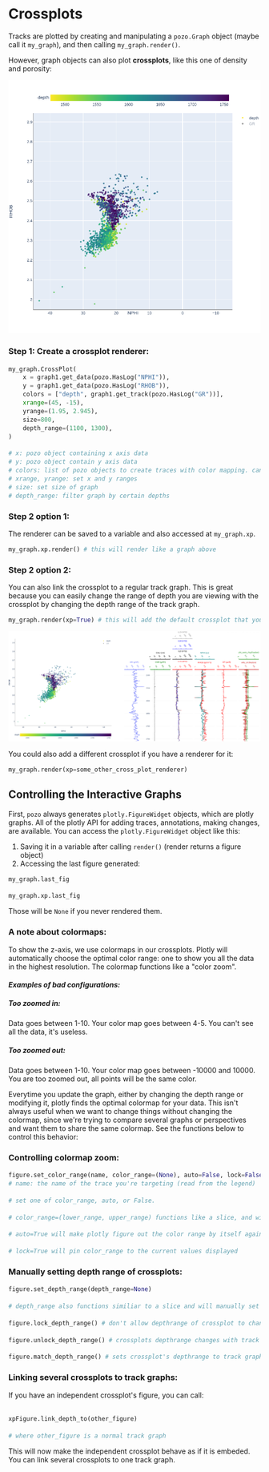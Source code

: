 # Crossplots

Tracks are plotted by creating and manipulating a `pozo.Graph` object (maybe call it `my_graph`), and then calling `my_graph.render()`.


However, graph objects can also plot **crossplots**, like this one of density and porosity:

![crosspot](../../images/crossplot.png)


### Step 1: Create a crossplot renderer:
```python
my_graph.CrossPlot(
	x = graph1.get_data(pozo.HasLog("NPHI")),
	y = graph1.get_data(pozo.HasLog("RHOB")),
	colors = ["depth", graph1.get_track(pozo.HasLog("GR"))],
	xrange=(45, -15),
	yrange=(1.95, 2.945),
	size=800,
	depth_range=(1100, 1300),
)

# x: pozo object containing x axis data
# y: pozo object contain y axis data
# colors: list of pozo objects to create traces with color mapping. can include "depth" or be None for no colors.
# xrange, yrange: set x and y ranges
# size: set size of graph
# depth_range: filter graph by certain depths
```

### Step 2 option 1:
The renderer can be saved to a variable and also accessed at `my_graph.xp`.

```python
my_graph.xp.render() # this will render like a graph above
```

### Step 2 option 2:

You can also link the crossplot to a regular track graph. This is great because you can easily change the range of depth you are viewing with the crossplot by changing the depth range of the track graph.

```python
my_graph.render(xp=True) # this will add the default crossplot that you created with `my_graph.CrossPlot()`
```

![crosspot-embeded](../../images/crossplot_embedded.png)

You could also add a different crossplot if you have a renderer for it:

```python
my_graph.render(xp=some_other_cross_plot_renderer)
```


## Controlling the Interactive Graphs

First, `pozo` always generates `plotly.FigureWidget` objects, which are plotly graphs. All of the plotly API for adding traces, annotations, making changes, are available. You can access the `plotly.FigureWidget` object like this:

1) Saving it in a variable after calling `render()` (render returns a figure object)
2) Accessing the last figure generated:

```python
my_graph.last_fig

my_graph.xp.last_fig
```
Those will be `None` if you never rendered them.


### A note about colormaps:

To show the z-axis, we use colormaps in our crossplots. Plotly will automatically choose the optimal color range: one to show you all the data in the highest resolution. The colormap functions like a "color zoom".


#### *Examples of bad configurations:*

##### Too zoomed in:

Data goes between 1-10. Your color map goes between 4-5. You can't see all the data, it's useless.

##### Too zoomed out:

Data goes between 1-10. Your color map goes between -10000 and 10000. You are too zoomed out, all points will be the same color.

Everytime you update the graph, either by changing the depth range or modifying it, plotly finds the optimal colormap for your data. This isn't always useful when we want to change things without changing the colormap, since we're trying to compare several graphs or perspectives and want them to share the same colormap. See the functions below to control this behavior:

### Controlling colormap zoom:

```python
figure.set_color_range(name, color_range=(None), auto=False, lock=False)
# name: the name of the trace you're targeting (read from the legend)

# set one of color_range, auto, or False.

# color_range=(lower_range, upper_range) functions like a slice, and will pin the minimum and maximum colors to those ranges

# auto=True will make plotly figure out the color range by itself again

# lock=True will pin color_range to the current values displayed

```
### Manually setting depth range of crossplots:

```python
figure.set_depth_range(depth_range=None)

# depth_range also functions similiar to a slice and will manually set the depth range.

figure.lock_depth_range() # don't allow depthrange of crossplot to change with track graph

figure.unlock_depth_range() # crossplots depthrange changes with track graph, will call the following function:

figure.match_depth_range() # sets crossplot's depthrange to track graph's depthrange one time

```

### Linking several crossplots to track graphs:

If you have an independent crossplot's figure, you can call:

```python

xpFigure.link_depth_to(other_figure)

# where other_figure is a normal track graph

```

This will now make the independent crossplot behave as if it is embeded. You can link several crossplots to one track graph.
